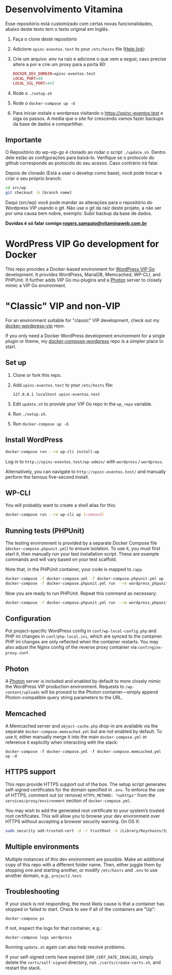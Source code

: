 # Desenvolvimento Vitamina

Esse repositório está customizado com certas novas funcionalidades, abaixo deste texto tem o texto original em Inglês.

1. Faça o clone deste repositório 

2. Adicione `xpinc-eventos.test` to your `/etc/hosts` file ([Help link](https://docs.rackspace.com/support/how-to/modify-your-hosts-file)) 

3. Crie um arquivo .env na raiz e adicione o que vem a seguir, caso precise altere a por e crie um proxy para a porta 80: 

   ```php
   DOCKER_DEV_DOMAIN=xpinc-eventos.test
   LOCAL_PORT=80
   LOCAL_SSL_PORT=443
   ```

4. Rode o `./setup.sh`

5. Rode o `docker-compose up -d`

6. Para iniciar instale o wordpress visitando o https://xpinc-eventos.test e siga os passos. A media que o site for crescendo vamos fazer backups da base de dados e compartilhar.

## Importante

O Repositório do wp-vip-go é clonado ao rodar o script `./update.sh`. Dentro dele estão as configurações para baixá-lo. Verifique se o protocolo do github corresponde ao protocolo do seu acesso. Caso contrário irá falar.

Depois de clonado (Está a usar o develop como base), você pode trocar e criar o seu próprio branch:

```bash 
cd src/wp 
git checkout -b [branch name]
```

Daqui (src/wp) você pode mandar as alterações para o repositório do Wordpress VIP usando o git. Não use o git da raíz deste projeto, a não ser por uma causa bem nobre, exemplo: Subir backup da base de dados.

**Duvidas é só falar comigo rogers.sampaio@vitaminaweb.com.br**

# WordPress VIP Go development for Docker

This repo provides a Docker-based environment for [WordPress VIP Go][vip-go]
development. It provides WordPress, MariaDB, Memcached, WP-CLI, and PHPUnit. It
further adds VIP Go mu-plugins and a [Photon][photon] server to closely mimic a
VIP Go environment.

# "Classic" VIP and non-VIP

For an environment suitable for "classic" VIP development, check out my
[docker-wordpress-vip][vip] repo.

If you only need a Docker WordPress development environment for a single plugin
or theme, my [docker-compose-wordpress][simple] repo is a simpler place to start.


## Set up

1. Clone or fork this repo.

2. Add `xpinc-eventos.test` to your `/etc/hosts` file:

   ```
   127.0.0.1 localhost xpinc-eventos.test
   ```

3. Edit `update.sh` to provide your VIP Go repo in the `wp_repo` variable.

4. Run `./setup.sh`.

5. Run `docker-compose up -d`.


## Install WordPress

```sh
docker-compose run --rm wp-cli install-wp
```

Log in to `http://xpinc-eventos.test/wp-admin/` with `wordpress` / `wordpress`.

Alternatively, you can navigate to `http://xpinc-eventos.test/` and manually perform
the famous five-second install.


## WP-CLI

You will probably want to create a shell alias for this:

```sh
docker-compose run --rm wp-cli wp [command]
```


## Running tests (PHPUnit)

The testing environment is provided by a separate Docker Compose file
(`docker-compose.phpunit.yml`) to ensure isolation. To use it, you must first
start it, then manually run your test installation script. These are example
commands and will vary based on your test scaffold.

Note that, in the PHPUnit container, your code is mapped to `/app`.

```sh
docker-compose -f docker-compose.yml -f docker-compose.phpunit.yml up -d
docker-compose -f docker-compose.phpunit.yml run --rm wordpress_phpunit /app/bin/install-wp-tests.sh
```

Now you are ready to run PHPUnit. Repeat this command as necessary:

```sh
docker-compose -f docker-compose.phpunit.yml run --rm wordpress_phpunit phpunit
```


## Configuration

Put project-specific WordPress config in `conf/wp-local-config.php` and PHP ini
changes in `conf/php-local.ini`, which are synced to the container. PHP ini
changes are only reflected when the container restarts. You may also adjust the
Nginx config of the reverse proxy container via `conf/nginx-proxy.conf`.


## Photon

A [Photon][photon] server is included and enabled by default to more closely
mimic the WordPress VIP production environment. Requests to `/wp-content/uploads`
will be proxied to the Photon container—simply append Photon-compatible query
string parameters to the URL.


## Memcached

A Memcached server and `object-cache.php` drop-in are available via the separate
`docker-compose.memcached.yml` but are not enabled by default. To use it, either
manually merge it into the main `docker-compose.yml` or reference it explicitly
when interacting with the stack:

```
docker-compose -f docker-compose.yml -f docker-compose.memcached.yml up -d
```


## HTTPS support

This repo provide HTTPS support out of the box. The setup script generates
self-signed certificates for the domain specified in `.env`. To enforce the use
of HTTPS, comment out (or remove) `HTTPS_METHOD: "nohttps"` from the
`services/proxy/environment` section of `docker-compose.yml`.

You may wish to add the generated root certificate to your system’s trusted root
certificates. This will allow you to browse your dev environment over HTTPS
without accepting a browser security warning. On OS X:

```sh
sudo security add-trusted-cert -d -r trustRoot -k /Library/Keychains/System.keychain certs/ca-root/ca.crt
```


## Multiple environments

Multiple instances of this dev environment are possible. Make an additional copy
of this repo with a different folder name. Then, either juggle them by stopping
one and starting another, or modify `/etc/hosts` and `.env` to use another
domain, e.g., `project2.test`.


## Troubleshooting

If your stack is not responding, the most likely cause is that a container has
stopped or failed to start. Check to see if all of the containers are "Up":

```
docker-compose ps
```

If not, inspect the logs for that container, e.g.:

```
docker-compose logs wordpress
```

Running `update.sh` again can also help resolve problems.

If your self-signed certs have expired (`ERR_CERT_DATE_INVALID`), simply delete
the `certs/self-signed` directory, run `./certs/create-certs.sh`, and restart
the stack.


[vip-go]: https://vip.wordpress.com/documentation/vip-go/
[photon]: https://jetpack.com/support/photon/
[image]: https://hub.docker.com/r/chriszarate/wordpress/
[simple]: https://github.com/chriszarate/docker-compose-wordpress
[vip]: https://github.com/chriszarate/docker-wordpress-vip
